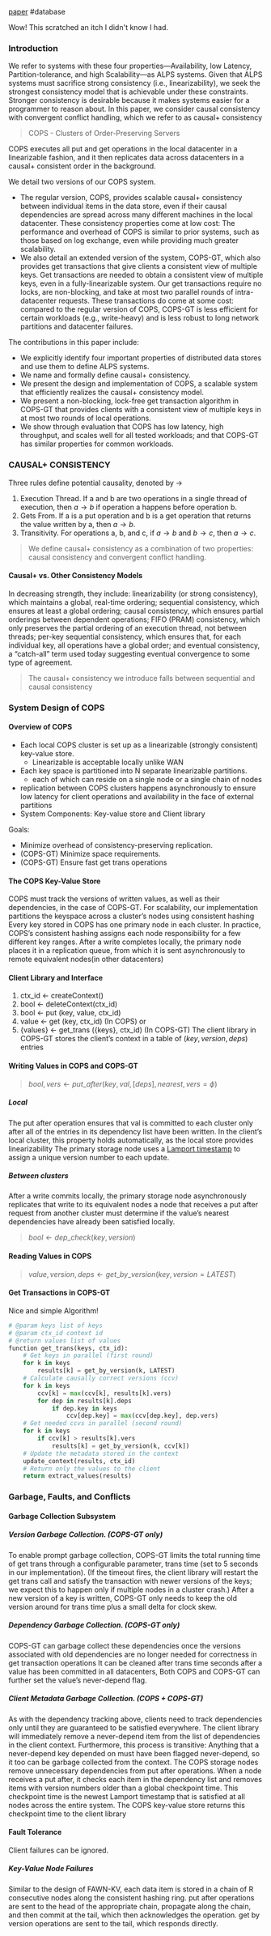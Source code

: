 [paper](http://www.cs.cmu.edu/~dga/papers/cops-sosp2011.pdf)
#database 

Wow! This scratched an itch I didn't know I had.

### Introduction
We refer to systems with these four properties—Availability, low Latency, Partition-tolerance, and high Scalability—as ALPS systems.
Given that ALPS systems must sacrifice strong consistency (i.e., linearizability), we seek the strongest consistency model that is achievable under these constraints. Stronger consistency is desirable because it makes systems easier for a programmer to reason about. In this paper, we consider causal consistency with convergent conflict handling, which we refer to as causal+ consistency

> COPS - Clusters of Order-Preserving Servers

COPS executes all put and get operations in the local datacenter in a linearizable fashion, and it then replicates data across datacenters in a causal+ consistent order in the background.

We detail two versions of our COPS system. 
* The regular version, COPS, provides scalable causal+ consistency between individual items in the data store, even if their causal dependencies are spread across many different machines in the local datacenter. These consistency properties come at low cost: The performance and overhead of COPS is similar to prior systems, such as those based on log exchange, even while providing much greater scalability.
* We also detail an extended version of the system, COPS-GT, which also provides get transactions that give clients a consistent view of multiple keys. Get transactions are needed to obtain a consistent view of multiple keys, even in a fully-linearizable system. Our get transactions require no locks, are non-blocking, and take at most two parallel rounds of intra-datacenter requests. These transactions do come at some cost: compared to the regular version of COPS, COPS-GT is less efficient for certain workloads (e.g., write-heavy) and is less robust to long network partitions and datacenter failures.

The contributions in this paper include: 
* We explicitly identify four important properties of distributed data stores and use them to define ALPS systems. 
* We name and formally define causal+ consistency.
* We present the design and implementation of COPS, a scalable system that efficiently realizes the causal+ consistency model. 
* We present a non-blocking, lock-free get transaction algorithm in COPS-GT that provides clients with a consistent view of multiple keys in at most two rounds of local operations. 
* We show through evaluation that COPS has low latency, high throughput, and scales well for all tested workloads; and that COPS-GT has similar properties for common workloads.

### CAUSAL+ CONSISTENCY
Three rules define potential causality, denoted by $\rightarrow$
1. Execution Thread. If a and b are two operations in a single thread of execution, then $a \rightarrow b$ if operation a happens before operation b. 
2. Gets From. If a is a put operation and b is a get operation that returns the value written by a, then $a \rightarrow b$. 
3. Transitivity. For operations a, b, and c, if $a \rightarrow b$ and $b \rightarrow c$, then $a \rightarrow c$.

> We define causal+ consistency as a combination of two properties: causal consistency and convergent conflict handling.

#### Causal+ vs. Other Consistency Models
In decreasing strength, they include: linearizability (or strong consistency), which maintains a global, real-time ordering; sequential consistency, which ensures at least a global ordering; causal consistency, which ensures partial orderings between dependent operations; FIFO (PRAM) consistency, which only preserves the partial ordering of an execution thread, not between threads; per-key sequential consistency, which ensures that, for each individual key, all operations have a global order; and eventual consistency, a “catch-all” term used today suggesting eventual convergence to some type of agreement.

> The causal+ consistency we introduce falls between sequential and causal consistency

### System Design of COPS

#### Overview of COPS
* Each local COPS cluster is set up as a linearizable (strongly consistent) key-value store.
	* Linearizable is acceptable locally unlike WAN
* Each key space is partitioned into N separate linearizable partitions.
	* each of which can reside on a single node or a single chain of nodes
* replication between COPS clusters happens asynchronously to ensure low latency for client operations and availability in the face of external partitions
* System Components: Key-value store and Client library

Goals:
* Minimize overhead of consistency-preserving replication.
* (COPS-GT) Minimize space requirements.
* (COPS-GT) Ensure fast get trans operations

#### The COPS Key-Value Store
COPS must track the versions of written values, as well as their dependencies, in the case of COPS-GT.
For scalability, our implementation partitions the keyspace across a cluster’s nodes using consistent hashing
Every key stored in COPS has one primary node in each cluster. In practice, COPS’s consistent hashing assigns each node responsibility for a few different key ranges.
After a write completes locally, the primary node places it in a replication queue, from which it is sent asynchronously to remote equivalent nodes(in other datacenters)

#### Client Library and Interface
1. ctx_id ← createContext() 
2. bool ← deleteContext(ctx_id) 
3. bool ← put (key, value, ctx_id) 
4. value ← get (key, ctx_id) (In COPS) or 
5. {values} ← get_trans ({keys}, ctx_id) (In COPS-GT)
The client library in COPS-GT stores the client’s context in a table of $(key, version, deps)$ entries

#### Writing Values in COPS and COPS-GT
> ${bool,vers} ← put\_after (key, val, [deps], nearest, vers=\phi)$

##### Local
The put after operation ensures that val is committed to each cluster only after all of the entries in its dependency list have been written. In the client’s local cluster, this property holds automatically, as the local store provides linearizability
The primary storage node uses a [Lamport timestamp](https://en.wikipedia.org/wiki/Lamport_timestamp) to assign a unique version number to each update.

##### Between clusters
After a write commits locally, the primary storage node asynchronously replicates that write to its equivalent nodes
a node that receives a put after request from another cluster must determine if the value’s nearest dependencies have already been satisfied locally.
> $bool ← dep\_check (key, version)$


#### Reading Values in COPS
> $value, version, deps ← get\_by\_version (key, version=LATEST)$

#### Get Transactions in COPS-GT

Nice and simple Algorithm!
```python
# @param keys list of keys 
# @param ctx_id context id 
# @return values list of values 
function get_trans(keys, ctx_id): 
	# Get keys in parallel (first round) 
	for k in keys 
		results[k] = get_by_version(k, LATEST) 
	# Calculate causally correct versions (ccv) 
	for k in keys 
		ccv[k] = max(ccv[k], results[k].vers) 
		for dep in results[k].deps 
			if dep.key in keys 
				ccv[dep.key] = max(ccv[dep.key], dep.vers) 
	# Get needed ccvs in parallel (second round) 
	for k in keys 
		if ccv[k] > results[k].vers 
			results[k] = get_by_version(k, ccv[k]) 
	# Update the metadata stored in the context 
	update_context(results, ctx_id) 
	# Return only the values to the client 
	return extract_values(results)
```

### Garbage, Faults, and Conflicts
#### Garbage Collection Subsystem
##### Version Garbage Collection. (COPS-GT only)
To enable prompt garbage collection, COPS-GT limits the total running time of get trans through a configurable parameter, trans time (set to 5 seconds in our implementation). (If the timeout fires, the client library will restart the get trans call and satisfy the transaction with newer versions of the keys; we expect this to happen only if multiple nodes in a cluster crash.)
After a new version of a key is written, COPS-GT only needs to keep the old version around for trans time plus a small delta for clock skew.

##### Dependency Garbage Collection. (COPS-GT only)
COPS-GT can garbage collect these dependencies once the versions associated with old dependencies are no longer needed for correctness in get transaction operations
It can be cleaned after trans time seconds after a value has been committed in all datacenters,
Both COPS and COPS-GT can further set the value’s never-depend flag.

##### Client Metadata Garbage Collection. (COPS + COPS-GT)
As with the dependency tracking above, clients need to track dependencies only until they are guaranteed to be satisfied everywhere.
The client library will immediately remove a never-depend item from the list of dependencies in the client context. Furthermore, this process is transitive: Anything that a never-depend key depended on must have been flagged never-depend, so it too can be garbage collected from the context.
The COPS storage nodes remove unnecessary dependencies from put after operations. When a node receives a put after, it checks each item in the dependency list and removes items with version numbers older than a global checkpoint time. This checkpoint time is the newest Lamport timestamp that is satisfied at all nodes across the entire system. The COPS key-value store returns this checkpoint time to the client library

#### Fault Tolerance
Client failures can be ignored.

##### Key-Value Node Failures
Similar to the design of FAWN-KV, each data item is stored in a chain of R consecutive nodes along the consistent hashing ring. put after operations are sent to the head of the appropriate chain, propagate along the chain, and then commit at the tail, which then acknowledges the operation. get by version operations are sent to the tail, which responds directly.




 
 



